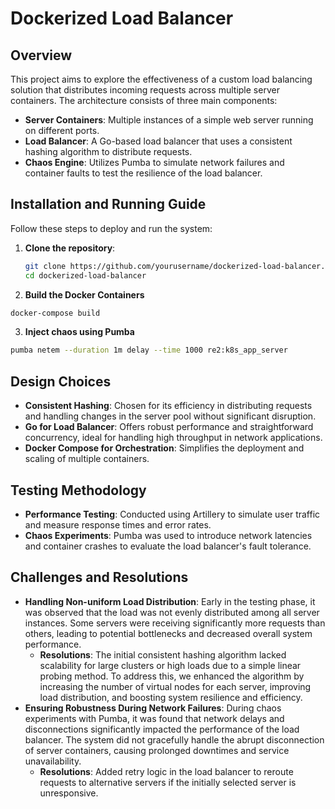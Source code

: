 # Dockerized Load Balancer
## Overview
This project aims to explore the effectiveness of a custom load balancing solution that distributes incoming requests across multiple server containers. The architecture consists of three main components:
- **Server Containers**: Multiple instances of a simple web server running on different ports.
- **Load Balancer**: A Go-based load balancer that uses a consistent hashing algorithm to distribute requests.
- **Chaos Engine**: Utilizes Pumba to simulate network failures and container faults to test the resilience of the load balancer.

## Installation and Running Guide
Follow these steps to deploy and run the system:

1. **Clone the repository**:
   ```bash
   git clone https://github.com/yourusername/dockerized-load-balancer.git
   cd dockerized-load-balancer
   ```
2. **Build the Docker Containers**

```bash
docker-compose build
   ```
3. **Inject chaos using Pumba**
```bash
pumba netem --duration 1m delay --time 1000 re2:k8s_app_server
   ```
## Design Choices
- **Consistent Hashing**: Chosen for its efficiency in distributing requests and handling changes in the server pool without significant disruption.
- **Go for Load Balancer**: Offers robust performance and straightforward concurrency, ideal for handling high throughput in network applications.
- **Docker Compose for Orchestration**: Simplifies the deployment and scaling of multiple containers.
## Testing Methodology
- **Performance Testing**: Conducted using Artillery to simulate user traffic and measure response times and error rates.
- **Chaos Experiments**: Pumba was used to introduce network latencies and container crashes to evaluate the load balancer's fault tolerance.
## Challenges and Resolutions
- **Handling Non-uniform Load Distribution**: Early in the testing phase, it was observed that the load was not evenly distributed among all server instances. Some servers were receiving significantly more requests than others, leading to potential bottlenecks and decreased overall system performance.
   - **Resolutions**: The initial consistent hashing algorithm lacked scalability for large clusters or high loads due to a simple linear probing method. To address this, we enhanced the algorithm by increasing the number of virtual nodes for each server, improving load distribution, and boosting system resilience and efficiency.
- **Ensuring Robustness During Network Failures**: During chaos experiments with Pumba, it was found that network delays and disconnections significantly impacted the performance of the load balancer. The system did not gracefully handle the abrupt disconnection of server containers, causing prolonged downtimes and service unavailability.
   - **Resolutions**: Added retry logic in the load balancer to reroute requests to alternative servers if the initially selected server is unresponsive.